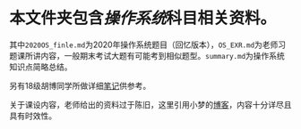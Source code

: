 # 本文件夹包含*操作系统*科目相关资料。

其中`2020OS_finle.md`为2020年操作系统题目（回忆版本），`OS_EXR.md`为老师习题课所讲内容，一般期末考试大题有可能考到相似题型。`summary.md`为操作系统知识点简略总结。

另有18级胡博同学所做详细[笔记](https://luy-hb.xyz/2020/08/14/操作系统之概述/)供参考。

关于课设内容，老师给出的资料过于陈旧，这里引用小梦的[博客](https://moefactory.com/3041.moe)，内容十分详尽且具有时效性。

